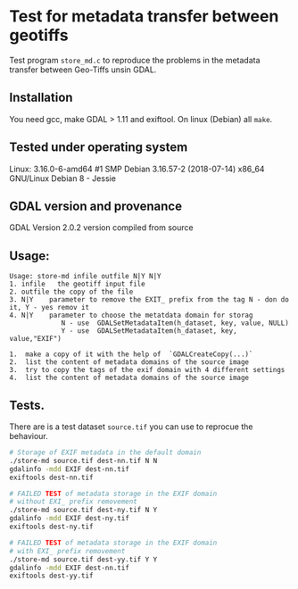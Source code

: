 # Test for metadata transfer between geotiffs

Test program `store_md.c` to reproduce the problems in the metadata transfer between Geo-Tiffs unsin GDAL.

## Installation 

You need gcc, make GDAL > 1.11 and exiftool. On linux (Debian) all `make`.


## Tested under operating system

Linux: 3.16.0-6-amd64 #1 SMP Debian 3.16.57-2 (2018-07-14) x86_64 GNU/Linux
Debian 8 - Jessie

## GDAL version and provenance

GDAL Version 2.0.2 version compiled from source 

## Usage:
```
Usage: store-md infile outfile N|Y N|Y
1. infile   the geotiff input file
2. outfile the copy of the file 
3. N|Y    parameter to remove the EXIT_ prefix from the tag N - don do it, Y - yes remov it
4. N|Y    parameter to choose the metatdata domain for storag
             N - use  GDALSetMetadataItem(h_dataset, key, value, NULL) 
             Y - use  GDALSetMetadataItem(h_dataset, key, value,"EXIF") 

1.  make a copy of it with the help of  `GDALCreateCopy(...)` 
2.  list the content of metadata domains of the source image
3.  try to copy the tags of the exif domain with 4 different settings 
4.  list the content of metadata domains of the source image
```
## Tests. 

There are is a test dataset `source.tif` you can use to reprocue the behaviour.

```bash
# Storage of EXIF metadata in the default domain
./store-md source.tif dest-nn.tif N N
gdalinfo -mdd EXIF dest-nn.tif
exiftools dest-nn.tif

# FAILED TEST of metadata storage in the EXIF domain
# without EXI_ prefix removement
./store-md source.tif dest-ny.tif N Y
gdalinfo -mdd EXIF dest-ny.tif
exiftools dest-ny.tif

# FAILED TEST of metadata storage in the EXIF domain
# with EXI_ prefix removement
./store-md source.tif dest-yy.tif Y Y
gdalinfo -mdd EXIF dest-nn.tif
exiftools dest-yy.tif
```





